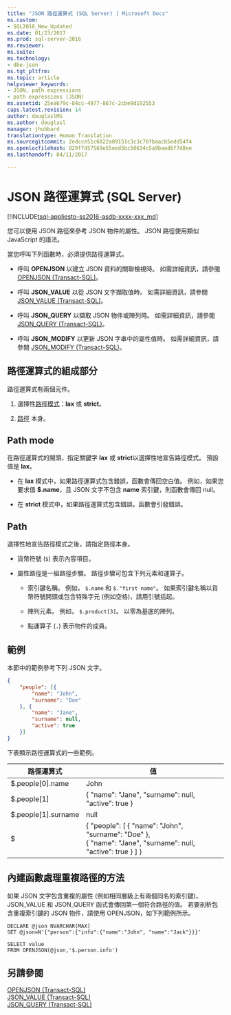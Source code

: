 ```yaml
---
title: "JSON 路徑運算式 (SQL Server) | Microsoft Docs"
ms.custom:
- SQL2016_New_Updated
ms.date: 01/23/2017
ms.prod: sql-server-2016
ms.reviewer: 
ms.suite: 
ms.technology:
- dbe-json
ms.tgt_pltfrm: 
ms.topic: article
helpviewer_keywords:
- JSON, path expressions
- path expressions (JSON)
ms.assetid: 25ea679c-84cc-4977-867c-2cbe9d192553
caps.latest.revision: 14
author: douglaslMS
ms.author: douglasl
manager: jhubbard
translationtype: Human Translation
ms.sourcegitcommit: 2edcce51c6822a89151c3c3c76fbaacb5edd54f4
ms.openlocfilehash: 829f7d57569e55eed5bc50634c5a9baad6f7d8ee
ms.lasthandoff: 04/11/2017

---
```

# <a name="json-path-expressions-sql-server"></a>JSON 路徑運算式 (SQL Server)
[!INCLUDE[tsql-appliesto-ss2016-asdb-xxxx-xxx_md](../../includes/tsql-appliesto-ss2016-asdb-xxxx-xxx-md.md)]

  您可以使用 JSON 路徑來參考 JSON 物件的屬性。 JSON 路徑使用類似 JavaScript 的語法。  
  
 當您呼叫下列函數時，必須提供路徑運算式。  
  
-   呼叫 **OPENJSON** 以建立 JSON 資料的關聯檢視時。 如需詳細資訊，請參閱 [OPENJSON &#40;Transact-SQL&#41;](../../t-sql/functions/openjson-transact-sql.md)。  
  
-   呼叫 **JSON_VALUE** 以從 JSON 文字擷取值時。 如需詳細資訊，請參閱 [JSON_VALUE &#40;Transact-SQL&#41;](../../t-sql/functions/json-value-transact-sql.md)。  
  
-   呼叫 **JSON_QUERY** 以擷取 JSON 物件或陣列時。 如需詳細資訊，請參閱 [JSON_QUERY &#40;Transact-SQL&#41;](../../t-sql/functions/json-query-transact-sql.md)。  
  
-   呼叫 **JSON_MODIFY** 以更新 JSON 字串中的屬性值時。 如需詳細資訊，請參閱 [JSON_MODIFY &#40;Transact-SQL&#41;](../../t-sql/functions/json-modify-transact-sql.md)。  

## <a name="parts-of-a-path-expression"></a>路徑運算式的組成部分
 路徑運算式有兩個元件。  
  
1.  選擇性[路徑模式](#PATHMODE)：**lax** 或 **strict**。  
  
2.  [路徑](#PATH) 本身。  
  
##  <a name="PATHMODE"></a> Path mode  
 在路徑運算式的開頭，指定關鍵字 **lax** 或 **strict**以選擇性地宣告路徑模式。 預設值是 **lax**。  
  
-   在 **lax** 模式中，如果路徑運算式包含錯誤，函數會傳回空白值。 例如，如果您要求值 **$.name**，且 JSON 文字不包含 **name** 索引鍵，則函數會傳回 null。  
  
-   在 **strict** 模式中，如果路徑運算式包含錯誤，函數會引發錯誤。  
  
##  <a name="PATH"></a> Path  
 選擇性地宣告路徑模式之後，請指定路徑本身。  
  
-   貨幣符號 (`$`) 表示內容項目。  
  
-   屬性路徑是一組路徑步驟。 路徑步驟可包含下列元素和運算子。  
  
    -   索引鍵名稱。 例如， `$.name` 和 `$."first name"`。 如果索引鍵名稱以貨幣符號開頭或包含特殊字元 (例如空格)，請用引號括起。   
  
    -   陣列元素。 例如， `$.product[3]`。 以零為基底的陣列。  
  
    -   點運算子 (`.`) 表示物件的成員。  
  
## <a name="examples"></a>範例  
 本節中的範例參考下列 JSON 文字。  
  
```json  
{
    "people": [{
        "name": "John",
        "surname": "Doe"
    }, {
        "name": "Jane",
        "surname": null,
        "active": true
    }]
}
```  
  
 下表顯示路徑運算式的一些範例。  
  
|路徑運算式|值|  
|---------------------|-----------|  
|$.people[0].name|John|  
|$.people[1]|{ "name": "Jane",  "surname": null, "active": true }|  
|$.people[1].surname|null|  
|$|{ "people": [ { "name": "John",  "surname": "Doe" },<br />   { "name": "Jane",  "surname": null, "active": true } ] }|  
  
## <a name="how-built-in-functions-handle-duplicate-paths"></a>內建函數處理重複路徑的方法  
 如果 JSON 文字包含重複的屬性 (例如相同層級上有兩個同名的索引鍵)，JSON_VALUE 和 JSON_QUERY 函式會傳回第一個符合路徑的值。 若要剖析包含重複索引鍵的 JSON 物件，請使用 OPENJSON，如下列範例所示。  
  
```tsql  
DECLARE @json NVARCHAR(MAX)
SET @json=N'{"person":{"info":{"name":"John", "name":"Jack"}}}'

SELECT value
FROM OPENJSON(@json,'$.person.info') 
```  
  
## <a name="see-also"></a>另請參閱  
 [OPENJSON &#40;Transact-SQL&#41;](../../t-sql/functions/openjson-transact-sql.md)   
 [JSON_VALUE &#40;Transact-SQL&#41;](../../t-sql/functions/json-value-transact-sql.md)   
 [JSON_QUERY &#40;Transact-SQL&#41;](../../t-sql/functions/json-query-transact-sql.md)  
  
  

